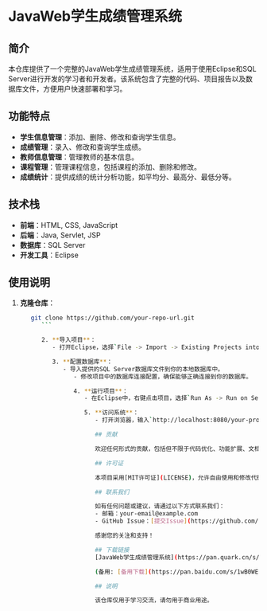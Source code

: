# JavaWeb学生成绩管理系统

## 简介

本仓库提供了一个完整的JavaWeb学生成绩管理系统，适用于使用Eclipse和SQL Server进行开发的学习者和开发者。该系统包含了完整的代码、项目报告以及数据库文件，方便用户快速部署和学习。

## 功能特点

- **学生信息管理**：添加、删除、修改和查询学生信息。
- **成绩管理**：录入、修改和查询学生成绩。
- **教师信息管理**：管理教师的基本信息。
- **课程管理**：管理课程信息，包括课程的添加、删除和修改。
- **成绩统计**：提供成绩的统计分析功能，如平均分、最高分、最低分等。

## 技术栈

- **前端**：HTML, CSS, JavaScript
- **后端**：Java, Servlet, JSP
- **数据库**：SQL Server
- **开发工具**：Eclipse

## 使用说明

1. **克隆仓库**：
   ```bash
      git clone https://github.com/your-repo-url.git
         ```

         2. **导入项目**：
            - 打开Eclipse，选择`File -> Import -> Existing Projects into Workspace`，然后选择克隆下来的项目文件夹。

            3. **配置数据库**：
               - 导入提供的SQL Server数据库文件到你的本地数据库中。
                  - 修改项目中的数据库连接配置，确保能够正确连接到你的数据库。

                  4. **运行项目**：
                     - 在Eclipse中，右键点击项目，选择`Run As -> Run on Server`，选择你配置的服务器（如Tomcat）。

                     5. **访问系统**：
                        - 打开浏览器，输入`http://localhost:8080/your-project-name`，即可访问学生成绩管理系统。

                        ## 贡献

                        欢迎任何形式的贡献，包括但不限于代码优化、功能扩展、文档改进等。请通过提交Issue或Pull Request来参与贡献。

                        ## 许可证

                        本项目采用[MIT许可证](LICENSE)，允许自由使用和修改代码，但需保留原作者的版权声明。

                        ## 联系我们

                        如有任何问题或建议，请通过以下方式联系我们：
                        - 邮箱：your-email@example.com
                        - GitHub Issue：[提交Issue](https://github.com/your-repo-url/issues)

                        感谢您的关注和支持！

                        ## 下载链接
                        [JavaWeb学生成绩管理系统](https://pan.quark.cn/s/11fb6c5731a3) 

                        (备用: [备用下载](https://pan.baidu.com/s/1wB0WENELE9b8HBnSWNGLiA?pwd=1234))

                        ## 说明

                        该仓库仅用于学习交流，请勿用于商业用途。
